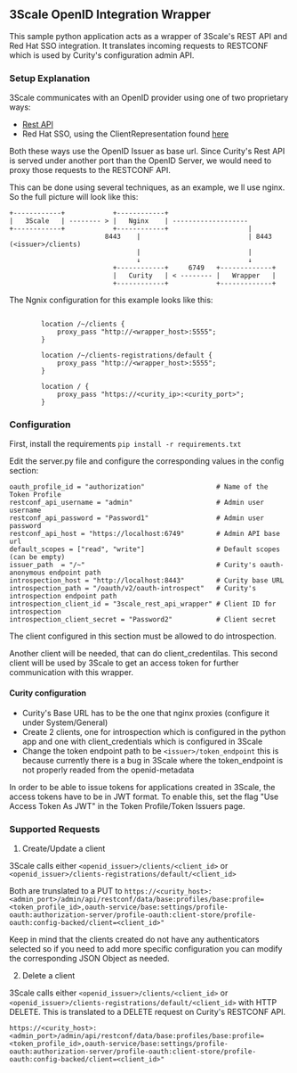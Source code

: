 ## 3Scale OpenID Integration Wrapper

This sample python application acts as a wrapper of 3Scale's REST API and Red Hat SSO integration.
It translates incoming requests to RESTCONF which is used by Curity's configuration admin API.

### Setup Explanation

3Scale communicates with an OpenID provider using one of two proprietary ways:
 - [Rest API](https://github.com/3scale/zync/tree/master/examples/rest-api)
 - Red Hat SSO, using the ClientRepresentation found [here](https://access.redhat.com/webassets/avalon/d/red-hat-single-sign-on/version-7.0.0/restapi/)

Both these ways use the OpenID Issuer as base url. Since Curity's Rest API is served under another port than the OpenID Server, we would need to proxy those requests to the RESTCONF API.

This can be done using several techniques, as an example, we ll use nginx. So the full picture will look like this:
```
+------------+            +------------+
|   3Scale   | -------- > |   Nginx    | -------------------
+------------+            +------------+                    |
                        8443    |                           | 8443 (<issuer>/clients)
                                |                           |
                                ↓                           ↓
                          +------------+     6749   +-------------+   
                          |   Curity   | < -------- |   Wrapper   | 
                          +------------+            +-------------+
```
The Ngnix configuration for this example looks like this:
```

        location /~/clients {
            proxy_pass "http://<wrapper_host>:5555";
        }

        location /~/clients-registrations/default {
            proxy_pass "http://<wrapper_host>:5555";
        }

        location / {
            proxy_pass "https://<curity_ip>:<curity_port>";
        }
```

### Configuration

First, install the requirements `pip install -r requirements.txt`

Edit the server.py file and configure the corresponding values in the config section:
```
oauth_profile_id = "authorization"                  # Name of the Token Profile
restconf_api_username = "admin"                     # Admin user username
restconf_api_password = "Password1"                 # Admin user password
restconf_api_host = "https://localhost:6749"        # Admin API base url
default_scopes = ["read", "write"]                  # Default scopes (can be empty)
issuer_path  = "/~"                                 # Curity's oauth-anonymous endpoint path
introspection_host = "http://localhost:8443"        # Curity base URL
introspection_path = "/oauth/v2/oauth-introspect"   # Curity's introspection endpoint path
introspection_client_id = "3scale_rest_api_wrapper" # Client ID for introspection
introspection_client_secret = "Password2"           # Client secret
```
The client configured in this section must be allowed to do introspection.

Another client will be needed, that can do client_credentilas. This second client will be used by 3Scale to get an access token for further communication with this wrapper.


#### Curity configuration
- Curity's Base URL has to be the one that nginx proxies (configure it under System/General)
- Create 2 clients, one for introspection which is configured in the python app and one with client_credentials which is configured in 3Scale
- Change the token endpoint path to be `<issuer>/token_endpoint` this is because currently there is a bug in 3Scale where the token_endpoint is not properly readed from the openid-metadata

In order to be able to issue tokens for applications created in 3Scale, the access tokens have to be in JWT format.
To enable this, set the flag "Use Access Token As JWT" in the Token Profile/Token Issuers page.


### Supported Requests

1. Create/Update a client

3Scale calls either `<openid_issuer>/clients/<client_id>` or `<openid_issuer>/clients-registrations/default/<client_id>`

Both are trunslated to a PUT to 
`https://<curity_host>:<admin_port>/admin/api/restconf/data/base:profiles/base:profile=<token_profile_id>,oauth-service/base:settings/profile-oauth:authorization-server/profile-oauth:client-store/profile-oauth:config-backed/client=<client_id>"`

Keep in mind that the clients created do not have any authenticators selected so if you need to add more specific configuration you can modify the corresponding JSON Object as needed.

2. Delete a client

3Scale calls either `<openid_issuer>/clients/<client_id>` or `<openid_issuer>/clients-registrations/default/<client_id>` with HTTP DELETE.
This is translated to a DELETE request on Curity's RESTCONF API.

`https://<curity_host>:<admin_port>/admin/api/restconf/data/base:profiles/base:profile=<token_profile_id>,oauth-service/base:settings/profile-oauth:authorization-server/profile-oauth:client-store/profile-oauth:config-backed/client=<client_id>"`